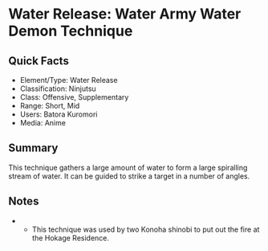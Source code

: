 # Water Release: Water Army Water Demon Technique

## Quick Facts
- Element/Type: Water Release
- Classification: Ninjutsu
- Class: Offensive, Supplementary
- Range: Short, Mid
- Users: Batora Kuromori
- Media: Anime

## Summary
This technique gathers a large amount of water to form a large spiralling stream of water. It can be guided to strike a target in a number of angles.

## Notes
- * This technique was used by two Konoha shinobi to put out the fire at the Hokage Residence.
